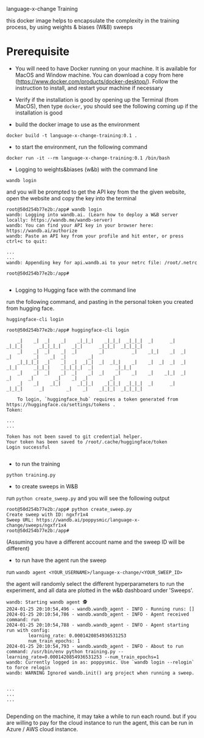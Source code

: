 language-x-change Training

this docker image helps to encapsulate the complexity in the training process, by using weights & biases (W&B) sweeps

# Prerequisite 

- You will need to have Docker running on your machine. It is available for MacOS and Window machine. You can download a copy from here (https://www.docker.com/products/docker-desktop/). Follow the instruction to install, and restart your machine if necessary

- Verify if the installation is good by opening up the Terminal (from MacOS), then type `docker`, you should see the following coming up if the installation is good


- build the docker image to use as the environment

```
docker build -t language-x-change-training:0.1 .

```

- to start the environment, run the following command

```
docker run -it --rm language-x-change-training:0.1 /bin/bash
```

- Logging to weights&biases (w&b) with the command line

```
wandb login
```

and you will be prompted to get the API key from the the given website, open the website and copy the key into the terminal

```
root@50d254b77e2b:/app# wandb login
wandb: Logging into wandb.ai. (Learn how to deploy a W&B server locally: https://wandb.me/wandb-server)
wandb: You can find your API key in your browser here: https://wandb.ai/authorize
wandb: Paste an API key from your profile and hit enter, or press ctrl+c to quit: 

...
...
wandb: Appending key for api.wandb.ai to your netrc file: /root/.netrc

root@50d254b77e2b:/app# 


```



- Logging to Hugging face with the command line

run the following command, and pasting in the personal token you created from hugging face.
```
huggingface-cli login

root@50d254b77e2b:/app# huggingface-cli login

    _|    _|  _|    _|    _|_|_|    _|_|_|  _|_|_|  _|      _|    _|_|_|      _|_|_|_|    _|_|      _|_|_|  _|_|_|_|
    _|    _|  _|    _|  _|        _|          _|    _|_|    _|  _|            _|        _|    _|  _|        _|
    _|_|_|_|  _|    _|  _|  _|_|  _|  _|_|    _|    _|  _|  _|  _|  _|_|      _|_|_|    _|_|_|_|  _|        _|_|_|
    _|    _|  _|    _|  _|    _|  _|    _|    _|    _|    _|_|  _|    _|      _|        _|    _|  _|        _|
    _|    _|    _|_|      _|_|_|    _|_|_|  _|_|_|  _|      _|    _|_|_|      _|        _|    _|    _|_|_|  _|_|_|_|

    To login, `huggingface_hub` requires a token generated from https://huggingface.co/settings/tokens .
Token: 

...
...

Token has not been saved to git credential helper.
Your token has been saved to /root/.cache/huggingface/token
Login successful


```



- to run the training

```
python training.py
```

- to create sweeps in W&B

run `python create_sweep.py` and you will see the following output

```
root@50d254b77e2b:/app# python create_sweep.py 
Create sweep with ID: ngxfr1x4
Sweep URL: https://wandb.ai/poppysmic/language-x-change/sweeps/ngxfr1x4
root@50d254b77e2b:/app# 

```

(Assuming you have a different account name and the sweep ID will be different)


- to run have the agent run the sweep

run `wandb agent <YOUR_USERNAME>/language-x-change/<YOUR_SWEEP_ID>`

the agent will randomly select the different hyperparameters to run the experiment, and all data are plotted in the w&b dashboard under 'Sweeps'.

```
wandb: Starting wandb agent 🕵️
2024-01-25 20:10:54,496 - wandb.wandb_agent - INFO - Running runs: []
2024-01-25 20:10:54,786 - wandb.wandb_agent - INFO - Agent received command: run
2024-01-25 20:10:54,788 - wandb.wandb_agent - INFO - Agent starting run with config:
        learning_rate: 0.0001420854936531253
        num_train_epochs: 1
2024-01-25 20:10:54,793 - wandb.wandb_agent - INFO - About to run command: /usr/bin/env python training.py --learning_rate=0.0001420854936531253 --num_train_epochs=1
wandb: Currently logged in as: poppysmic. Use `wandb login --relogin` to force relogin
wandb: WARNING Ignored wandb.init() arg project when running a sweep.


...
...
...


```

Depending on the machine, it may take a while to run each round. but if you are willing to pay for the cloud instance to run the agent, this can be run in Azure / AWS cloud instance.